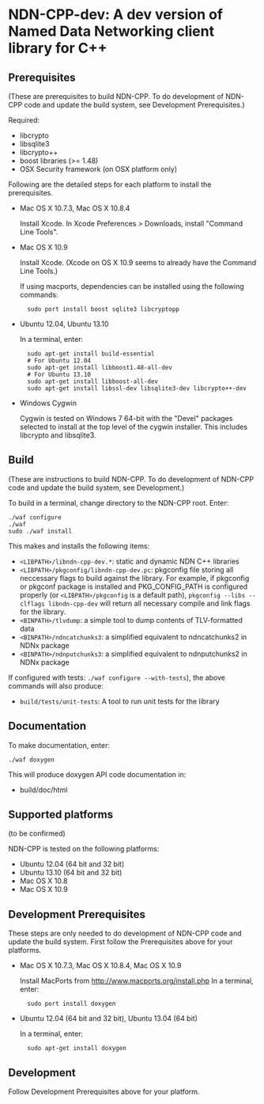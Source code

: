 NDN-CPP-dev:  A dev version of Named Data Networking client library for C++
===========================================================================

Prerequisites
-------------

(These are prerequisites to build NDN-CPP.  To do development of NDN-CPP code and update the build system, 
 see Development Prerequisites.)

Required: 

* libcrypto
* libsqlite3 
* libcrypto++
* boost libraries (>= 1.48)
* OSX Security framework (on OSX platform only)

Following are the detailed steps for each platform to install the prerequisites.

* Mac OS X 10.7.3, Mac OS X 10.8.4

    Install Xcode.
    In Xcode Preferences > Downloads, install "Command Line Tools".

* Mac OS X 10.9

    Install Xcode.  (Xcode on OS X 10.9 seems to already have the Command Line Tools.)

    If using macports, dependencies can be installed using the following commands:

        sudo port install boost sqlite3 libcryptopp

* Ubuntu 12.04, Ubuntu 13.10

    In a terminal, enter:

        sudo apt-get install build-essential
        # For Ubuntu 12.04
        sudo apt-get install libboost1.48-all-dev
        # For Ubuntu 13.10
        sudo apt-get install libboost-all-dev
        sudo apt-get install libssl-dev libsqlite3-dev libcrypto++-dev

* Windows Cygwin

    Cygwin is tested on Windows 7 64-bit with the "Devel" packages selected to install at the top level of the
    cygwin installer.  This includes libcrypto and libsqlite3.

Build
-----

(These are instructions to build NDN-CPP. To do development of NDN-CPP code and update the build system, see Development.)

To build in a terminal, change directory to the NDN-CPP root.  Enter:

    ./waf configure
    ./waf
    sudo ./waf install

This makes and installs the following items:

* ``<LIBPATH>/libndn-cpp-dev.*``: static and dynamic NDN C++ libraries
* ``<LIBPATH>/pkgconfig/libndn-cpp-dev.pc``: pkgconfig file storing all neccessary flags
  to build against the library.  For example, if pkgconfig or pkgconf package is
  installed and PKG_CONFIG_PATH is configured properly (or ``<LIBPATH>/pkgconfig`` is a
  default path), ``pkgconfig --libs --clflags libndn-cpp-dev`` will return all necessary
  compile and link flags for the library.
* ``<BINPATH>/tlvdump``: a simple tool to dump contents of TLV-formatted data
* ``<BINPATH>/ndncatchunks3``: a simplified equivalent to ndncatchunks2 in NDNx package
* ``<BINPATH>/ndnputchunks3``: a simplified equivalent to ndnputchunks2 in NDNx package

If configured with tests: ``./waf configure --with-tests``), the above commands will
also produce:

* ``build/tests/unit-tests``: A tool to run unit tests for the library

Documentation
-------------

To make documentation, enter:

    ./waf doxygen

This will produce doxygen API code documentation in:

* build/doc/html

Supported platforms
-------------------

(to be confirmed)

NDN-CPP is tested on the following platforms:

* Ubuntu 12.04 (64 bit and 32 bit)
* Ubuntu 13.10 (64 bit and 32 bit)
* Mac OS X 10.8
* Mac OS X 10.9

Development Prerequisites
-------------------------

These steps are only needed to do development of NDN-CPP code and update the build system.
First follow the Prerequisites above for your platforms.

* Mac OS X 10.7.3, Mac OS X 10.8.4, Mac OS X 10.9

    Install MacPorts from http://www.macports.org/install.php
    In a terminal, enter:

        sudo port install doxygen

* Ubuntu 12.04 (64 bit and 32 bit), Ubuntu 13.04 (64 bit)

    In a terminal, enter:

        sudo apt-get install doxygen

Development
-----------

Follow Development Prerequisites above for your platform.
